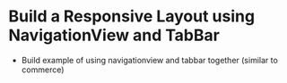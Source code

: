 # Build a Responsive Layout using NavigationView and TabBar

- Build example of using navigationview and tabbar together (similar to commerce)